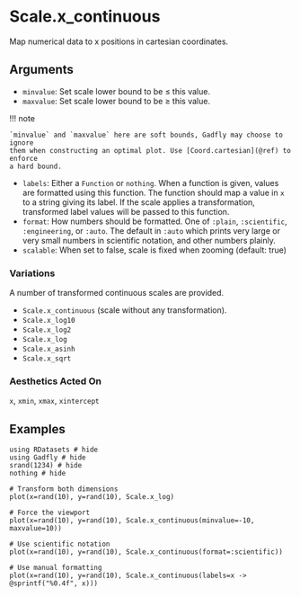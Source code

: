 # Scale.x_continuous

Map numerical data to x positions in cartesian coordinates.

## Arguments

  * `minvalue`: Set scale lower bound to be ≤ this value.
  * `maxvalue`: Set scale lower bound to be ≥ this value.

!!! note

    `minvalue` and `maxvalue` here are soft bounds, Gadfly may choose to ignore
    them when constructing an optimal plot. Use [Coord.cartesian](@ref) to enforce
    a hard bound.

  * `labels`: Either a `Function` or `nothing`. When a
    function is given, values are formatted using this function. The function
    should map a value in `x` to a string giving its label. If the scale
    applies a transformation, transformed label values will be passed to this
    function.
  * `format`: How numbers should be formatted. One of `:plain`, `:scientific`,
    `:engineering`, or `:auto`. The default in `:auto` which prints very large or very small
    numbers in scientific notation, and other numbers plainly.
  * `scalable`: When set to false, scale is fixed when zooming (default: true)

### Variations

A number of transformed continuous scales are provided.

  * `Scale.x_continuous` (scale without any transformation).
  * `Scale.x_log10`
  * `Scale.x_log2`
  * `Scale.x_log`
  * `Scale.x_asinh`
  * `Scale.x_sqrt`


### Aesthetics Acted On

`x`, `xmin`, `xmax`, `xintercept`

## Examples

```@example 1
using RDatasets # hide
using Gadfly # hide
srand(1234) # hide
nothing # hide
```

```@example 1
# Transform both dimensions
plot(x=rand(10), y=rand(10), Scale.x_log)
```

```@example 1
# Force the viewport
plot(x=rand(10), y=rand(10), Scale.x_continuous(minvalue=-10, maxvalue=10))
```


```@example 1
# Use scientific notation
plot(x=rand(10), y=rand(10), Scale.x_continuous(format=:scientific))
```

```@example 1
# Use manual formatting
plot(x=rand(10), y=rand(10), Scale.x_continuous(labels=x -> @sprintf("%0.4f", x)))
```
